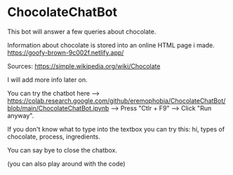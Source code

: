 # ChocolateChatBot
This bot will answer a few queries about chocolate.

Information about chocolate is stored into an online HTML page i made.
https://goofy-brown-9c002f.netlify.app/

Sources: https://simple.wikipedia.org/wiki/Chocolate

I will add more info later on.

You can try the chatbot here --> https://colab.research.google.com/github/eremophobia/ChocolateChatBot/blob/main/ChocolateChatBot.ipynb --> Press "Ctlr + F9" --> Click "Run anyway".

If you don't know what to type into the textbox you can try this: hi, types of chocolate, process, ingredients.

You can say bye to close the chatbox.

(you can also play around with the code)
